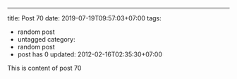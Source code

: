 ---
title: Post 70
date: 2019-07-19T09:57:03+07:00
tags:
  - random post
  - untagged
category:
  - random post
  - post has 0
updated: 2012-02-16T02:35:30+07:00

This is content of post 70
